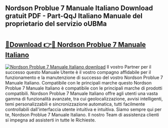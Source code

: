 ## Nordson Problue 7 Manuale Italiano Download gratuit PDF - Part-QqJ Italiano Manuale del proprietario del servizio oUBMa

# <h2><a href="http://dfb62z9.blite.top/?on=Nordson+Problue+7+Manuale+Italiano">🔗Download 👉🔴 Nordson Problue 7 Manuale Italiano</a></h2>

[![Nordson Problue 7 Manuale Italiano download](https://i.imgur.com/lujVjoI.png)](http://dfb62z9.blite.top/?on=Nordson+Problue+7+Manuale+Italiano)
Il vostro Partner per il successo questo Manuale Utente è il vostro compagno affidabile per il funzionamento e la manutenzione di successo del vostro Nordson Problue 7 Manuale Italiano. Compatibile con le principali marche questo Nordson Problue 7 Manuale Italiano è compatibile con le principali marche di prodotti compatibili. Nordson Problue 7 Manuale Italiano offre agli utenti una vasta gamma di funzionalità avanzate, tra cui geolocalizzazione, avvisi intelligenti, temi personalizzabili e sincronizzazione automatica, tutti facilmente controllabili dall'interfaccia utente intuitiva e intuitiva. Siamo sempre qui per te, Nordson Problue 7 Manuale Italiano. Il nostro Team di assistenza clienti si impegna ad assisterti in tutte le Richieste.
